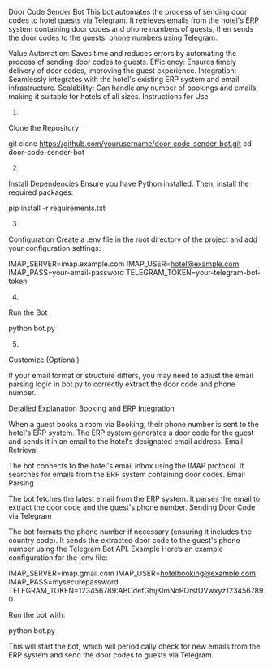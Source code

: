 Door Code Sender Bot
This bot automates the process of sending door codes to hotel guests via Telegram. It retrieves emails from the hotel's ERP system containing door codes and phone numbers of guests, then sends the door codes to the guests' phone numbers using Telegram.

Value
Automation: Saves time and reduces errors by automating the process of sending door codes to guests.
Efficiency: Ensures timely delivery of door codes, improving the guest experience.
Integration: Seamlessly integrates with the hotel's existing ERP system and email infrastructure.
Scalability: Can handle any number of bookings and emails, making it suitable for hotels of all sizes.
Instructions for Use


1. 
Clone the Repository

git clone https://github.com/yourusername/door-code-sender-bot.git
cd door-code-sender-bot

2.
Install Dependencies
Ensure you have Python installed. Then, install the required packages:

pip install -r requirements.txt


3.
Configuration
Create a .env file in the root directory of the project and add your configuration settings:

IMAP_SERVER=imap.example.com
IMAP_USER=hotel@example.com
IMAP_PASS=your-email-password
TELEGRAM_TOKEN=your-telegram-bot-token

4.
Run the Bot

python bot.py


5.
Customize (Optional)

If your email format or structure differs, you may need to adjust the email parsing logic in bot.py to correctly extract the door code and phone number.

Detailed Explanation
Booking and ERP Integration

When a guest books a room via Booking, their phone number is sent to the hotel's ERP system.
The ERP system generates a door code for the guest and sends it in an email to the hotel's designated email address.
Email Retrieval

The bot connects to the hotel's email inbox using the IMAP protocol.
It searches for emails from the ERP system containing door codes.
Email Parsing

The bot fetches the latest email from the ERP system.
It parses the email to extract the door code and the guest's phone number.
Sending Door Code via Telegram

The bot formats the phone number if necessary (ensuring it includes the country code).
It sends the extracted door code to the guest's phone number using the Telegram Bot API.
Example
Here’s an example configuration for the .env file:


IMAP_SERVER=imap.gmail.com
IMAP_USER=hotelbooking@example.com
IMAP_PASS=mysecurepassword
TELEGRAM_TOKEN=123456789:ABCdefGhijKlmNoPQrstUVwxyz1234567890


Run the bot with:

python bot.py

This will start the bot, which will periodically check for new emails from the ERP system and send the door codes to guests via Telegram.

